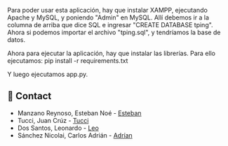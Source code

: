 Para poder usar esta aplicación, hay que instalar XAMPP, ejecutando Apache y MySQL, y poniendo "Admin" en MySQL.
Allí debemos ir a la columna de arriba que dice SQL e ingresar "CREATE DATABASE tping".
Ahora si podemos importar el archivo "tping.sql", y tendríamos la base de datos.

Ahora para ejecutar la aplicación, hay que instalar las librerías. Para ello ejecutamos:
pip install -r requirements.txt

Y luego ejecutamos app.py.


## :handshake: Contact
- Manzano Reynoso, Esteban Noé - [Esteban](https://github.com/estebannoemr)
- Tucci, Juan Crúz - [Tucci](https://github.com/Tuccim4n)
- Dos Santos, Leonardo - [Leo](https://github.com/LeoDS9)
- Sánchez Nicolai, Carlos Adrián - [Adrían](https://github.com/AdrianSanchez9)
